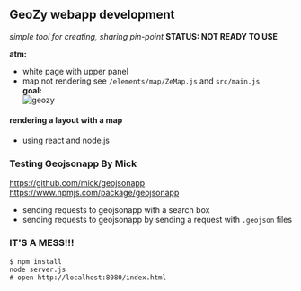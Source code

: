 ## GeoZy webapp development
*simple tool for creating, sharing pin-point*
**STATUS: NOT READY TO USE**  


**atm:**
* white page with upper panel
* map not rendering see `/elements/map/ZeMap.js` and `src/main.js`  
**goal:**    
 ![geozy](https://github.com/ChironEn/GeoZy/blob/master/geozy.png)  



#### rendering a layout with a map
* using react and node.js

### Testing Geojsonapp By Mick
https://github.com/mick/geojsonapp  
https://www.npmjs.com/package/geojsonapp
* sending requests to geojsonapp with a search box
* sending requests to geojsonapp by sending a request with `.geojson` files  

### IT'S A MESS!!!

`$ npm install`  
`node server.js`  
`# open http://localhost:8080/index.html `
